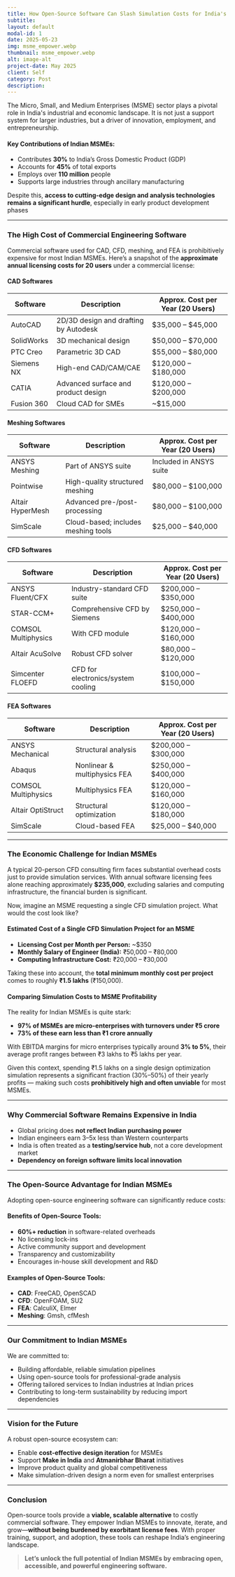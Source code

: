 ```yaml
---
title: How Open-Source Software Can Slash Simulation Costs for India's MSMEs by Over 60%
subtitle:  
layout: default
modal-id: 1
date: 2025-05-23
img: msme_empower.webp
thumbnail: msme_empower.webp
alt: image-alt
project-date: May 2025
client: Self
category: Post
description: 
---
```


The Micro, Small, and Medium Enterprises (MSME) sector plays a pivotal role in
India's industrial and economic landscape. It is not just a support system for
larger industries, but a driver of innovation, employment, and entrepreneurship.

#### Key Contributions of Indian MSMEs:

- Contributes **30%** to India’s Gross Domestic Product (GDP)
- Accounts for **45%** of total exports
- Employs over **110 million** people
- Supports large industries through ancillary manufacturing

Despite this, **access to cutting-edge design and analysis technologies remains
a significant hurdle**, especially in early product development phases

---

### The High Cost of Commercial Engineering Software

Commercial software used for CAD, CFD, meshing, and FEA is prohibitively
expensive for most Indian MSMEs. Here’s a snapshot of the **approximate annual
licensing costs for 20 users** under a commercial license:

#### CAD Softwares
<table>
  <thead>
    <tr>
      <th>Software</th>
      <th>Description</th>
      <th>Approx. Cost per Year (20 Users)</th>
    </tr>
  </thead>
  <tbody>
    <tr>
      <td>AutoCAD</td>
      <td>2D/3D design and drafting by Autodesk</td>
      <td>$35,000 – $45,000</td>
    </tr>
    <tr>
      <td>SolidWorks</td>
      <td>3D mechanical design</td>
      <td>$50,000 – $70,000</td>
    </tr>
    <tr>
      <td>PTC Creo</td>
      <td>Parametric 3D CAD</td>
      <td>$55,000 – $80,000</td>
    </tr>
    <tr>
      <td>Siemens NX</td>
      <td>High-end CAD/CAM/CAE</td>
      <td>$120,000 – $180,000</td>
    </tr>
    <tr>
      <td>CATIA</td>
      <td>Advanced surface and product design</td>
      <td>$120,000 – $200,000</td>
    </tr>
    <tr>
      <td>Fusion 360</td>
      <td>Cloud CAD for SMEs</td>
      <td>~$15,000</td>
    </tr>
  </tbody>
</table>


#### Meshing Softwares

<table>
  <thead>
    <tr>
      <th>Software</th>
      <th>Description</th>
      <th>Approx. Cost per Year (20 Users)</th>
    </tr>
  </thead>
  <tbody>
    <tr>
      <td>ANSYS Meshing</td>
      <td>Part of ANSYS suite</td>
      <td>Included in ANSYS suite</td>
    </tr>
    <tr>
      <td>Pointwise</td>
      <td>High-quality structured meshing</td>
      <td>$80,000 – $100,000</td>
    </tr>
    <tr>
      <td>Altair HyperMesh</td>
      <td>Advanced pre-/post-processing</td>
      <td>$80,000 – $100,000</td>
    </tr>
    <tr>
      <td>SimScale</td>
      <td>Cloud-based; includes meshing tools</td>
      <td>$25,000 – $40,000</td>
    </tr>
  </tbody>
</table>

#### CFD Softwares
<table>
  <thead>
    <tr>
      <th>Software</th>
      <th>Description</th>
      <th>Approx. Cost per Year (20 Users)</th>
    </tr>
  </thead>
  <tbody>
    <tr>
      <td>ANSYS Fluent/CFX</td>
      <td>Industry-standard CFD suite</td>
      <td>$200,000 – $350,000</td>
    </tr>
    <tr>
      <td>STAR-CCM+</td>
      <td>Comprehensive CFD by Siemens</td>
      <td>$250,000 – $400,000</td>
    </tr>
    <tr>
      <td>COMSOL Multiphysics</td>
      <td>With CFD module</td>
      <td>$120,000 – $160,000</td>
    </tr>
    <tr>
      <td>Altair AcuSolve</td>
      <td>Robust CFD solver</td>
      <td>$80,000 – $120,000</td>
    </tr>
    <tr>
      <td>Simcenter FLOEFD</td>
      <td>CFD for electronics/system cooling</td>
      <td>$100,000 – $150,000</td>
    </tr>
  </tbody>
</table>

#### FEA Softwares
<table>
  <thead>
    <tr>
      <th>Software</th>
      <th>Description</th>
      <th>Approx. Cost per Year (20 Users)</th>
    </tr>
  </thead>
  <tbody>
    <tr>
      <td>ANSYS Mechanical</td>
      <td>Structural analysis</td>
      <td>$200,000 – $300,000</td>
    </tr>
    <tr>
      <td>Abaqus</td>
      <td>Nonlinear & multiphysics FEA</td>
      <td>$250,000 – $400,000</td>
    </tr>
    <tr>
      <td>COMSOL Multiphysics</td>
      <td>Multiphysics FEA</td>
      <td>$120,000 – $160,000</td>
    </tr>
    <tr>
      <td>Altair OptiStruct</td>
      <td>Structural optimization</td>
      <td>$120,000 – $180,000</td>
    </tr>
    <tr>
      <td>SimScale</td>
      <td>Cloud-based FEA</td>
      <td>$25,000 – $40,000</td>
    </tr>
  </tbody>
</table>

---
### The Economic Challenge for Indian MSMEs

A typical 20-person CFD consulting firm faces substantial overhead costs just to
provide simulation services. With annual software licensing fees alone reaching
approximately **$235,000**, excluding salaries and computing infrastructure, the
financial burden is significant.

Now, imagine an MSME requesting a single CFD simulation project. What would the
cost look like?

#### Estimated Cost of a Single CFD Simulation Project for an MSME

- **Licensing Cost per Month per Person:** ~$350  
- **Monthly Salary of Engineer (India):** ₹50,000 – ₹80,000  
- **Computing Infrastructure Cost:** ₹20,000 – ₹30,000  

Taking these into account, the **total minimum monthly cost per project** comes to roughly **₹1.5 lakhs** (₹150,000).

#### Comparing Simulation Costs to MSME Profitability

The reality for Indian MSMEs is quite stark:  

- **97% of MSMEs are micro-enterprises with turnovers under ₹5 crore**  
- **73% of these earn less than ₹1 crore annually**  

With EBITDA margins for micro enterprises typically around **3% to 5%**, their
average profit ranges between ₹3 lakhs to ₹5 lakhs per year.

Given this context, spending ₹1.5 lakhs on a single design optimization
simulation represents a significant fraction (30%–50%) of their yearly profits —
making such costs **prohibitively high and often unviable** for most MSMEs.

---

### Why Commercial Software Remains Expensive in India

- Global pricing does **not reflect Indian purchasing power**
- Indian engineers earn 3–5x less than Western counterparts
- India is often treated as a **testing/service hub**, not a core development market
- **Dependency on foreign software limits local innovation**

---

### The Open-Source Advantage for Indian MSMEs

Adopting open-source engineering software can significantly reduce costs:

#### Benefits of Open-Source Tools:

- **60%+ reduction** in software-related overheads
- No licensing lock-ins
- Active community support and development
- Transparency and customizability
- Encourages in-house skill development and R&D

#### Examples of Open-Source Tools:

- **CAD**: FreeCAD, OpenSCAD
- **CFD**: OpenFOAM, SU2
- **FEA**: CalculiX, Elmer
- **Meshing**: Gmsh, cfMesh

---

### Our Commitment to Indian MSMEs

We are committed to:

- Building affordable, reliable simulation pipelines
- Using open-source tools for professional-grade analysis
- Offering tailored services to Indian industries at Indian prices
- Contributing to long-term sustainability by reducing import dependencies

---

### Vision for the Future

A robust open-source ecosystem can:

- Enable **cost-effective design iteration** for MSMEs
- Support **Make in India** and **Atmanirbhar Bharat** initiatives
- Improve product quality and global competitiveness
- Make simulation-driven design a norm even for smallest enterprises

---

### Conclusion

Open-source tools provide a **viable, scalable alternative** to costly commercial software. They empower Indian MSMEs to innovate, iterate, and grow—**without being burdened by exorbitant license fees**. With proper training, support, and adoption, these tools can reshape India’s engineering landscape.

> **Let’s unlock the full potential of Indian MSMEs by embracing open, accessible, and powerful engineering software.**